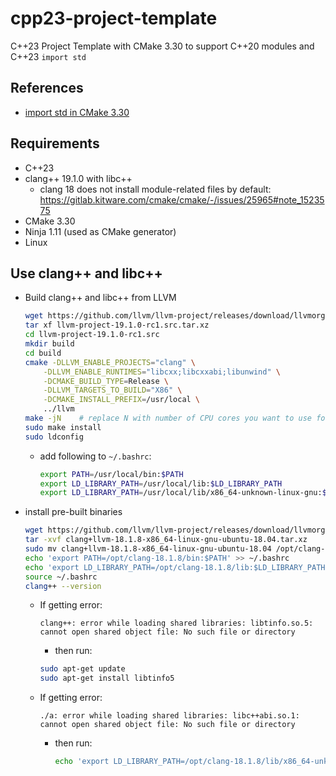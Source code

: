 # cpp23-project-template
C++23 Project Template with CMake 3.30 to support C++20 modules and C++23 `import std`

## References

- [import std in CMake 3.30](https://www.kitware.com/import-std-in-cmake-3-30/#11901aae-49be-4b00-868a-09413f3de1e9-link)

## Requirements

- C++23
- clang++ 19.1.0 with libc++
    - clang 18 does not install module-related files by default: https://gitlab.kitware.com/cmake/cmake/-/issues/25965#note_1523575
- CMake 3.30
- Ninja 1.11 (used as CMake generator)
- Linux

## Use clang++ and libc++

- Build clang++ and libc++ from LLVM
    ```sh
    wget https://github.com/llvm/llvm-project/releases/download/llvmorg-19.1.0-rc1/llvm-project-19.1.0-rc1.src.tar.xz
    tar xf llvm-project-19.1.0-rc1.src.tar.xz
    cd llvm-project-19.1.0-rc1.src
    mkdir build
    cd build
    cmake -DLLVM_ENABLE_PROJECTS="clang" \
        -DLLVM_ENABLE_RUNTIMES="libcxx;libcxxabi;libunwind" \
        -DCMAKE_BUILD_TYPE=Release \
        -DLLVM_TARGETS_TO_BUILD="X86" \
        -DCMAKE_INSTALL_PREFIX=/usr/local \
        ../llvm
    make -jN    # replace N with number of CPU cores you want to use for the build
    sudo make install
    sudo ldconfig
    ```
    - add following to `~/.bashrc`:
        ```sh
        export PATH=/usr/local/bin:$PATH
        export LD_LIBRARY_PATH=/usr/local/lib:$LD_LIBRARY_PATH
        export LD_LIBRARY_PATH=/usr/local/lib/x86_64-unknown-linux-gnu:$LD_LIBRARY_PATH
        ```
- install pre-built binaries
    ```sh
    wget https://github.com/llvm/llvm-project/releases/download/llvmorg-18.1.8/clang+llvm-18.1.8-x86_64-linux-gnu-ubuntu-18.04.tar.xz
    tar -xvf clang+llvm-18.1.8-x86_64-linux-gnu-ubuntu-18.04.tar.xz
    sudo mv clang+llvm-18.1.8-x86_64-linux-gnu-ubuntu-18.04 /opt/clang-18.1.8
    echo 'export PATH=/opt/clang-18.1.8/bin:$PATH' >> ~/.bashrc
    echo 'export LD_LIBRARY_PATH=/opt/clang-18.1.8/lib:$LD_LIBRARY_PATH' >> ~/.bashrc
    source ~/.bashrc
    clang++ --version
    ```
    - If getting error:
        ```
        clang++: error while loading shared libraries: libtinfo.so.5: cannot open shared object file: No such file or directory
        ```
        - then run:
        ```sh
        sudo apt-get update
        sudo apt-get install libtinfo5
        ```
    - If getting error:
        ```
        ./a: error while loading shared libraries: libc++abi.so.1: cannot open shared object file: No such file or directory
        ```
        - then run:
            ```sh
            echo 'export LD_LIBRARY_PATH=/opt/clang-18.1.8/lib/x86_64-unknown-linux-gnu::$LD_LIBRARY_PATH' >> ~/.bashrc
            ```
